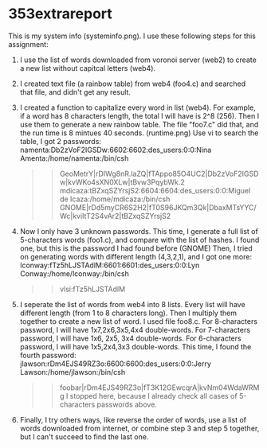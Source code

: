 # 353extrareport
This is my system info (systeminfo.png).
I use these following steps for this assignment:
1. I use the list of words downloaded from voronoi server (web2) to create a new list without capitcal letters (web4).
2. I created text file (a rainbow table) from web4 (foo4.c) and searched that file, and didn't get any result.
3. I created a function to capitalize every word in list (web4). For example, if a word has 8 characters length, the total I will have is 2^8 (256). Then I use them to generate a new rainbow table. The file "foo7.c" did that, and the run time is 8 mintues 40 seconds.
(runtime.png)
Use vi to search the table, I got 2 passwords:
namenta:Db2zVoF2IGSDw:6602:6602:des_users:0:0:Nina Amenta:/home/namenta:/bin/csh
	>>GeoMetrY|rDIWg8nR.laZQ|fTAppo85O4UC2|Db2zVoF2IGSDw|kvWKo4sXN0XLw|tBvw3PqybWk.2
mdicaza:tBZxqSZYrsjS2:6604:6604:des_users:0:0:Miguel de Icaza:/home/mdicaza:/bin/csh
	>>GNOME|rDd5myCR6S2H2|fT0S96JKQm3Qk|DbaxMTsYYC/Wc|kviItT2S4vAr2|tBZxqSZYrsjS2

4. Now I only have 3 unknown passwords. This time, I generate a full list of 5-characters words (foo1.c), and compare with the list of hashes. I found one, but this is the password I had found before (GNOME)
Then, I tried on generating words with different length (4,3,2,1), and I got one more:
lconway:fTz5hLJSTAdlM:6601:6601:des_users:0:0:Lyn Conway:/home/lconway:/bin/csh
	>>vlsi:fTz5hLJSTAdlM	
5. I seperate the list of words from web4 into 8 lists. Every list will have different length (from 1 to 8 characters long). Then I multiply them together to create a new list of word. I used file foo8.c.
For 8-characters password, I will have 1x7,2x6,3x5,4x4 double-words. 
For 7-characters password, I will have 1x6, 2x5, 3x4 double-words.
For 6-characters password, I will have 1x5,2x4,3x3 double-words. This time, I found the fourth password:
jlawson:rDm4EJS49RZ3o:6600:6600:des_users:0:0:Jerry Lawson:/home/jlawson:/bin/csh
	>>foobar|rDm4EJS49RZ3o|fT3K12GEwcqrA|kvNm04WdaWRMg
I stopped here, because I already check all cases of 5-characters passwords above.

6. Finally, I try others ways, like reverse the order of words, use a list of words downloaded from internet, or combine step 3 and step 5 together, but I can't succeed to find the last one.




